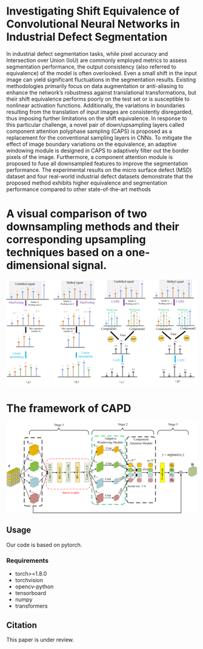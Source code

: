 # Investigating Shift Equivalence of Convolutional Neural Networks in Industrial Defect Segmentation


In industrial defect segmentation tasks, while pixel accuracy and Intersection over Union (IoU) are commonly
employed metrics to assess segmentation performance, the output
consistency (also referred to equivalence) of the model is often
overlooked. Even a small shift in the input image can yield
significant fluctuations in the segmentation results. Existing
methodologies primarily focus on data augmentation or anti-aliasing to enhance the network’s robustness against translational
transformations, but their shift equivalence performs poorly on
the test set or is susceptible to nonlinear activation functions.
Additionally, the variations in boundaries resulting from the
translation of input images are consistently disregarded, thus
imposing further limitations on the shift equivalence. In response
to this particular challenge, a novel pair of down/upsampling
layers called component attention polyphase sampling (CAPS)
is proposed as a replacement for the conventional sampling
layers in CNNs. To mitigate the effect of image boundary
variations on the equivalence, an adaptive windowing module
is designed in CAPS to adaptively filter out the border pixels
of the image. Furthermore, a component attention module is
proposed to fuse all downsampled features to improve the
segmentation performance. The experimental results on the micro
surface defect (MSD) dataset and four real-world industrial
defect datasets demonstrate that the proposed method exhibits
higher equivalence and segmentation performance compared to
other state-of-the-art methods

# A visual comparison of two downsampling methods and their corresponding upsampling techniques based on a one-dimensional signal. 

![intro](imgs/img1.png)
# The framework of CAPD

![intro](imgs/img_CAPD.png)


## Usage
Our code is based on pytorch.
### Requirements

- torch>=1.8.0
- torchvision
- opencv-python
- tensorboard
- numpy
- transformers


## Citation
This paper is under review.
